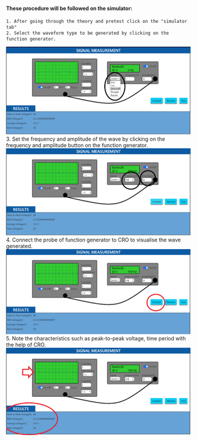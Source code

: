 #### These procedure will be followed on the simulator:
	1. After going through the theory and pretest click on the "simulator tab"
	2. Select the waveform type to be generated by clicking on the function generator.
![Step 2](/images/step_2image.png)
	3. Set the frequency and amplitude of the wave by clicking on the frequency and amplitude button on the function generator.
![Step 2](/images/step_3image.png)
	4. Connect the probe of function generator to CRO to visualise the wave generated.
![Step 2](/images/step4_image.png)
	5. Note the characteristics such as peak-to-peak voltage, time period with the help of CRO.
![Step 2](/images/step5_image.png)
